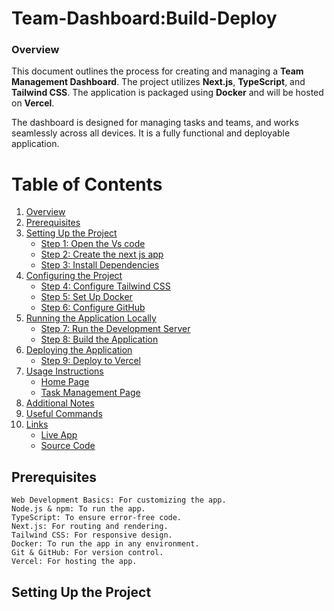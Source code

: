 # Team-Dashboard:Build-Deploy
### Overview
This document outlines the process for creating and managing a **Team Management Dashboard**. The project utilizes **Next.js**, **TypeScript**, and **Tailwind CSS**. The application is packaged using **Docker** and will be hosted on **Vercel**.

The dashboard is designed for managing tasks and teams, and works seamlessly across all devices. It is a fully functional and deployable application.


# Table of Contents

1. [Overview](#overview)
2. [Prerequisites](#prerequisites)
3. [Setting Up the Project](#setting-up-the-project)
   - [Step 1: Open the Vs code](#step-1-install-development-tools)
   - [Step 2: Create the next js app](#step-2-clone-the-repository)
   - [Step 3: Install Dependencies](#step-3-install-dependencies)
4. [Configuring the Project](#configuring-the-project)
   - [Step 4: Configure Tailwind CSS](#step-4-configure-tailwind-css)
   - [Step 5: Set Up Docker](#step-5-set-up-docker)
   - [Step 6: Configure GitHub](#step-6-configure-github)
5. [Running the Application Locally](#running-the-application-locally)
   - [Step 7: Run the Development Server](#step-7-run-the-development-server)
   - [Step 8: Build the Application](#step-8-build-the-application)
6. [Deploying the Application](#deploying-the-application)
   - [Step 9: Deploy to Vercel](#step-9-deploy-to-vercel)
7. [Usage Instructions](#usage-instructions)
   - [Home Page](#home-page)
   - [Task Management Page](#task-management-page)
8. [Additional Notes](#additional-notes)
9. [Useful Commands](#useful-commands)
10. [Links](#links)
    - [Live App](#live-app)
    - [Source Code](#source-code)
   

## Prerequisites

    Web Development Basics: For customizing the app.
    Node.js & npm: To run the app.
    TypeScript: To ensure error-free code.
    Next.js: For routing and rendering.
    Tailwind CSS: For responsive design.
    Docker: To run the app in any environment.
    Git & GitHub: For version control.
    Vercel: For hosting the app.
    
## Setting Up the Project

    



